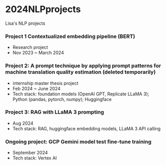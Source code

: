 # 2024NLPprojects
Lisa's NLP projects

### Project 1 Contextualized embedding pipeline (BERT)
- Research project
- Nov 2023 ~ March 2024

### Project 2: A prompt technique by applying prompt patterns for machine translation quality estimation (deleted temporarily)
- internship master thesis project
- Feb 2024 ~ June 2024
- Tech stack: foundation models (OpenAI GPT, Replicate LLaMA 3); Python (pandas, pytorch, numpy); Huggingface

### Project 3: RAG with LLaMA 3 prompting
- Aug 2024
- Tech stack: RAG, huggingface embedding models, LLaMA 3 API calling

### Ongoing project: GCP Gemini model test fine-tune training
- September 2024
- Tech stack: Vertex AI
